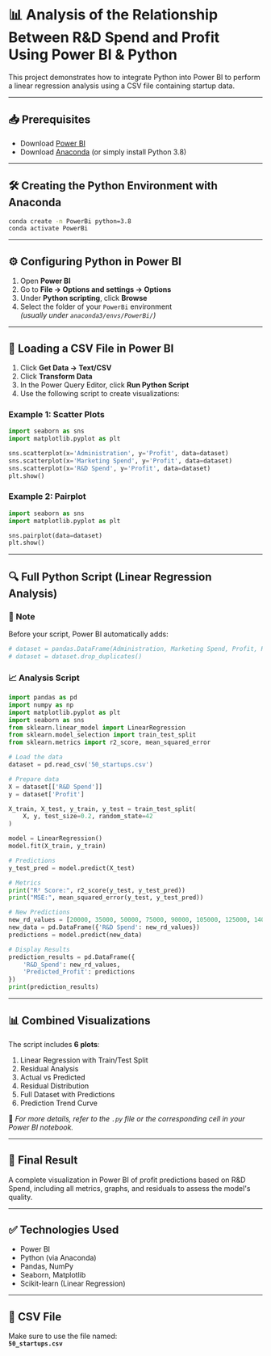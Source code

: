
# 📊 Analysis of the Relationship Between R&D Spend and Profit Using Power BI & Python

This project demonstrates how to integrate Python into Power BI to perform a linear regression analysis using a CSV file containing startup data.

---

## 📥 Prerequisites

- Download [Power BI](https://powerbi.microsoft.com)
- Download [Anaconda](https://www.anaconda.com/) (or simply install Python 3.8)

---

## 🛠️ Creating the Python Environment with Anaconda

```bash
conda create -n PowerBi python=3.8
conda activate PowerBi
```

---

## ⚙️ Configuring Python in Power BI

1. Open **Power BI**
2. Go to **File → Options and settings → Options**
3. Under **Python scripting**, click **Browse**
4. Select the folder of your `PowerBi` environment  
   _(usually under `anaconda3/envs/PowerBi/`)_

---

## 📂 Loading a CSV File in Power BI

1. Click **Get Data → Text/CSV**
2. Click **Transform Data**
3. In the Power Query Editor, click **Run Python Script**
4. Use the following script to create visualizations:

### Example 1: Scatter Plots

```python
import seaborn as sns
import matplotlib.pyplot as plt

sns.scatterplot(x='Administration', y='Profit', data=dataset)
sns.scatterplot(x='Marketing Spend', y='Profit', data=dataset)
sns.scatterplot(x='R&D Spend', y='Profit', data=dataset)
plt.show()
```

### Example 2: Pairplot

```python
import seaborn as sns
import matplotlib.pyplot as plt

sns.pairplot(data=dataset)
plt.show()
```

---

## 🔍 Full Python Script (Linear Regression Analysis)

### 📌 Note

Before your script, Power BI automatically adds:

```python
# dataset = pandas.DataFrame(Administration, Marketing Spend, Profit, R&D Spend, State)
# dataset = dataset.drop_duplicates()
```

### 📈 Analysis Script

```python
import pandas as pd
import numpy as np
import matplotlib.pyplot as plt
import seaborn as sns
from sklearn.linear_model import LinearRegression
from sklearn.model_selection import train_test_split
from sklearn.metrics import r2_score, mean_squared_error

# Load the data
dataset = pd.read_csv('50_startups.csv')

# Prepare data
X = dataset[['R&D Spend']] 
y = dataset['Profit']

X_train, X_test, y_train, y_test = train_test_split(
    X, y, test_size=0.2, random_state=42
)

model = LinearRegression()
model.fit(X_train, y_train)

# Predictions
y_test_pred = model.predict(X_test)

# Metrics
print("R² Score:", r2_score(y_test, y_test_pred))
print("MSE:", mean_squared_error(y_test, y_test_pred))

# New Predictions
new_rd_values = [20000, 35000, 50000, 75000, 90000, 105000, 125000, 140000, 155000, 175000]
new_data = pd.DataFrame({'R&D Spend': new_rd_values})
predictions = model.predict(new_data)

# Display Results
prediction_results = pd.DataFrame({
    'R&D_Spend': new_rd_values,
    'Predicted_Profit': predictions
})
print(prediction_results)
```

---

## 📊 Combined Visualizations

The script includes **6 plots**:

1. Linear Regression with Train/Test Split  
2. Residual Analysis  
3. Actual vs Predicted  
4. Residual Distribution  
5. Full Dataset with Predictions  
6. Prediction Trend Curve  

📌 _For more details, refer to the `.py` file or the corresponding cell in your Power BI notebook._

---

## 📎 Final Result

A complete visualization in Power BI of profit predictions based on R&D Spend, including all metrics, graphs, and residuals to assess the model's quality.

---

## ✅ Technologies Used

- Power BI  
- Python (via Anaconda)  
- Pandas, NumPy  
- Seaborn, Matplotlib  
- Scikit-learn (Linear Regression)

---

## 📁 CSV File

Make sure to use the file named:  
**`50_startups.csv`**
